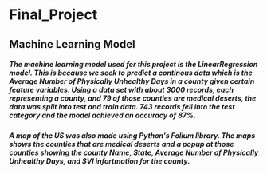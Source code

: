 # Final_Project

## Machine Learning Model

##### The machine learning model used for this project is the LinearRegression model. This is because we seek to predict a continous data which is the Average Number of Physically Unhealthy Days in a county given certain feature variables. Using a data set with about 3000 records, each representing a county, and 79 of those counties are medical deserts, the data was split into test and train data. 743 records fell into the test category and the model achieved an accuracy of 87%. 
##### A map of the US was also made using Python's Folium library. The maps shows the counties that are medical deserts and a popup at those counties showing the county Name, State, Average Number of Physically Unhealthy Days, and SVI infortmation for the county. 